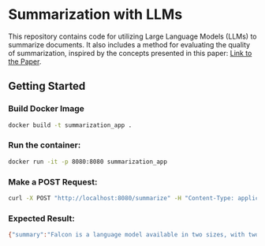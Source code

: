 # Summarization with LLMs

This repository contains code for utilizing Large Language Models (LLMs) to summarize documents. It also includes a method for evaluating the quality of summarization, inspired by the concepts presented in this paper: [Link to the Paper](https://arxiv.org/pdf/2004.04228.pdf).

## Getting Started

### Build Docker Image

```bash
docker build -t summarization_app .
```

### Run the container:
```bash
docker run -it -p 8080:8080 summarization_app
```
### Make a POST Request:
```bash
curl -X POST "http://localhost:8080/summarize" -H "Content-Type: application/json" -d '{"text": "Falcon comes in two sizes — 7 billion parameters (called Falcon-7B) and 40 billion parameters (called Falcon 40B). Each of the two sizes has two versions: (i) base, which has been pre-trained on large corpuses of text and can be fine-tuned on downstream tasks and (ii) instruct, which has already been fine-tuned on instructions, making it, in our view favorable for out-of-the-box chatbot and Q&A applications."}'
```
### Expected Result:
```bash
{"summary":"Falcon is a language model available in two sizes, with two versions each. The instruct version, which is pre-trained on instructions, is recommended for chatbot and Q&A applications.","score":0.6}
```
